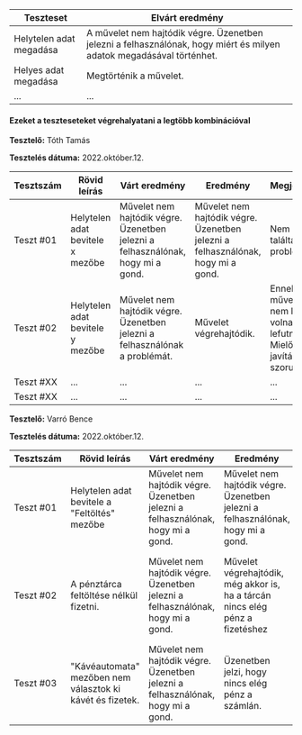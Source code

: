  | Teszteset               | Elvárt eredmény                                                                                                     | 
 |-------------------------|---------------------------------------------------------------------------------------------------------------------| 
 | Helytelen adat megadása | A művelet nem hajtódik végre. Üzenetben jelezni a felhasználónak, hogy miért és milyen adatok megadásával történhet.|
 | Helyes adat megadása    | Megtörténik a művelet.                                                                                              | 
 | ... | ... | 

#### Ezeket a teszteseteket végrehalyatani a legtöbb kombinációval

**Tesztelő:** Tóth Tamás

**Tesztelés dátuma:** 2022.október.12.

| Tesztszám | Rövid leírás                     | Várt eredmény                                                                   | Eredmény                                                                       | Megjegyzés                |
|-----------|----------------------------------|---------------------------------------------------------------------------------|--------------------------------------------------------------------------------|---------------------------|
| Teszt #01 | Helytelen adat bevitele x mezőbe | Művelet nem hajtódik végre. Üzenetben jelezni a felhasználónak, hogy mi a gond. | Művelet nem hajtódik végre. Üzenetben jelezni a felhasználónak, hogy mi a gond.| Nem találtam problémát.   |
| Teszt #02 | Helytelen adat bevitele y mezőbe | Művelet nem hajtódik végre. Üzenetben jelezni a felhasználónak a problémát.     | Művelet végrehajtódik.                                                         | Ennek a műveletnek nem lehetett volna lefutnia. Mielőbbi javításra szorul |
| Teszt #XX | ... | ... | ... | ... |
| Teszt #XX | ... | ... | ... | ... |

**Tesztelő:** Varró Bence

**Tesztelés dátuma:** 2022.október.12.

| Tesztszám | Rövid leírás                     | Várt eredmény                                                                   | Eredmény                                                                       | Megjegyzés                |
|-----------|----------------------------------|---------------------------------------------------------------------------------|--------------------------------------------------------------------------------|---------------------------|
| Teszt #01 | Helytelen adat bevitele a "Feltöltés" mezőbe | Művelet nem hajtódik végre. Üzenetben jelezni a felhasználónak, hogy mi a gond. | Művelet nem hajtódik végre. Üzenetben jelezni a felhasználónak, hogy mi a gond.| Nem találtam problémát.   |
| Teszt #02 | A pénztárca feltöltése nélkül fizetni. | Művelet nem hajtódik végre. Üzenetben jelezni a felhasználónak, hogy mi a gond.| Művelet végrehajtódik, még akkor is, ha a tárcán nincs elég pénz a fizetéshez | Ennek a műveletnek nem lehetett volna lefutnia. Mielőbbi javításra szorul. |
| Teszt #03 | "Kávéautomata" mezőben nem választok ki kávét és fizetek. | Művelet nem hajtódik végre. Üzenetben jelezni a felhasználónak, hogy mi a gond. | Üzenetben jelzi, hogy nincs elég pénz a számlán. | A hiba üzenetét le kell kezelni. |
